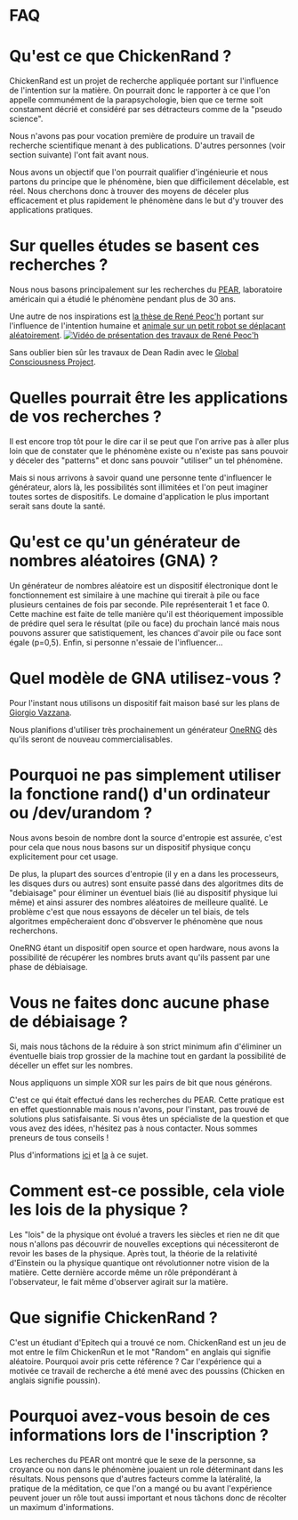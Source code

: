 FAQ
===

# Qu'est ce que ChickenRand ?

ChickenRand est un projet de recherche appliquée portant sur l'influence de l'intention sur la matière. On pourrait donc le rapporter à ce que l'on appelle communément de la parapsychologie, bien que ce terme soit constament décrié et considéré par ses détracteurs comme de la "pseudo science".

Nous n'avons pas pour vocation première de produire un travail de recherche scientifique menant à des publications. D'autres personnes (voir section suivante) l'ont fait avant nous.

Nous avons un objectif que l'on pourrait qualifier d'ingénieurie et nous partons du principe que le phénomène, bien que difficilement décelable, est réel. Nous cherchons donc à trouver des moyens de déceler plus efficacement et plus rapidement le phénomène dans le but d'y trouver des applications pratiques.

# Sur quelles études se basent ces recherches ?

Nous nous basons principalement sur les recherches du [PEAR](http://www.princeton.edu/~pear/pdfs/), laboratoire américain qui a étudié le phénomène pendant plus de 30 ans.

Une autre de nos inspirations est [la thèse de René Peoc'h](http://psiland.free.fr/savoirplus/theses/peoch.pdf) portant sur l'influence de l'intention humaine et [animale sur un petit robot se déplacant aléatoirement](http://www.dailymotion.com/video/xb6zgf_l-esprit-et-la-matiere_tech).
[![Vidéo de présentation des travaux de René Peoc'h](http://s1.dmcdn.net/bfc8/220x124-Osi.jpg)](http://www.dailymotion.com/video/xb6zgf_l-esprit-et-la-matiere_tech)

Sans oublier bien sûr les travaux de Dean Radin avec le [Global Consciousness Project](http://noosphere.princeton.edu/).

# Quelles pourrait être les applications de vos recherches ?

Il est encore trop tôt pour le dire car il se peut que l'on arrive pas à aller plus loin que de constater que le phénomène existe ou n'existe pas sans pouvoir y déceler des "patterns" et donc sans pouvoir "utiliser" un tel phénomène.

Mais si nous arrivons à savoir quand une personne tente d'influencer le générateur, alors là, les possibilités sont illimitées et l'on peut imaginer toutes sortes de dispositifs.
Le domaine d'application le plus important serait sans doute la santé.

# Qu'est ce qu'un générateur de nombres aléatoires (GNA) ?

Un générateur de nombres aléatoire est un dispositif électronique dont le fonctionnement est similaire à une machine qui tirerait à pile ou face plusieurs centaines de fois par seconde.
Pile représenterait 1 et face 0.
Cette machine est faite de telle manière qu'il est théoriquement impossible de prédire quel sera le résultat (pile ou face) du prochain lancé mais nous pouvons assurer que satistiquement, les chances d'avoir pile ou face sont égale (p=0,5). Enfin, si personne n'essaie de l'influencer...

# Quel modèle de GNA utilisez-vous ?

Pour l'instant nous utilisons un dispositif fait maison basé sur les plans de [Giorgio Vazzana](http://holdenc.altervista.org/avalanche/).

Nous planifions d'utiliser très prochainement un générateur [OneRNG](http://onerng.info/) dès qu'ils seront de nouveau commercialisables.

# Pourquoi ne pas simplement utiliser la fonctione rand() d'un ordinateur ou /dev/urandom ?

Nous avons besoin de nombre dont la source d'entropie est assurée, c'est pour cela que nous nous basons sur un dispositif physique conçu explicitement pour cet usage.

De plus, la plupart des sources d'entropie (il y en a dans les processeurs, les disques durs ou autres) sont ensuite passé dans des algoritmes dits de "debiaisage" pour éliminer un éventuel biais (lié au dispositif physique lui même) et ainsi assurer des nombres aléatoires de meilleure qualité. Le problème c'est que nous essayons de déceler un tel biais, de tels algoritmes empêcheraient donc d'obsverver le phénomène que nous recherchons.

OneRNG étant un dispositif open source et open hardware, nous avons la possibilité de récupérer les nombres bruts avant qu'ils passent par une phase de débiaisage.

# Vous ne faites donc aucune phase de débiaisage ?

Si, mais nous tâchons de la réduire à son strict minimum afin d'éliminer un éventuelle biais trop grossier de la machine tout en gardant la possibilité de déceller un effet sur les nombres.

Nous appliquons un simple XOR sur les pairs de bit que nous générons.

C'est ce qui était effectué dans les recherches du PEAR. Cette pratique est en effet questionnable mais nous n'avons, pour l'instant, pas trouvé de solutions plus satisfaisante.
Si vous êtes un spécialiste de la question et que vous avez des idées, n'hésitez pas à nous contacter. Nous sommes preneurs de tous conseils !

Plus d'informations [ici](http://noosphere.princeton.edu/xor.html) et [la](http://noosphere.princeton.edu/reg.html) à ce sujet.

# Comment est-ce possible, cela viole les lois de la physique ?

Les "lois" de la physique ont évolué a travers les siècles et rien ne dit que nous n'allons pas découvrir de nouvelles exceptions qui nécessiteront de revoir les bases de la physique. Après tout, la théorie de la relativité d'Einstein ou la physique quantique ont révolutionner notre vision de la matière. Cette dernière accorde même un rôle prépondérant à l'observateur, le fait même d'observer agirait sur la matière.

# Que signifie ChickenRand ?

C'est un étudiant d'Epitech qui a trouvé ce nom.
ChickenRand est un jeu de mot entre le film ChickenRun et le mot "Random" en anglais qui signifie aléatoire. Pourquoi avoir pris cette référence ? Car l'expérience qui a motivée ce travail de recherche a été mené avec des poussins (Chicken en anglais signifie poussin).

# Pourquoi avez-vous besoin de ces informations lors de l'inscription ?

Les recherches du PEAR ont montré que le sexe de la personne, sa croyance ou non dans le phénomène jouaient un role déterminant dans les résultats. Nous pensons que d'autres facteurs comme la latéralité, la pratique de la méditation, ce que l'on a mangé ou bu avant l'expérience peuvent jouer un rôle tout aussi important et nous tâchons donc de récolter un maximum d'informations.